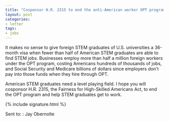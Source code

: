 ```yaml
---
title: "Cosponsor H.R. 2315 to end the anti-American worker OPT program"
layout: post
categories:
- letter
tags:
- jobs
---
```


It makes no sense to give foreign STEM graduates of U.S. universities a 36-month visa when fewer than half of American STEM graduates are able to find STEM jobs. Businesses employ more than half a million foreign workers under the OPT program, costing Americans hundreds of thousands of jobs, and Social Security and Medicare billions of dollars since employers don't pay into those funds when they hire through OPT. 

American STEM graduates need a level playing field. I hope you will cosponsor H.R. 2315, the Fairness for High-Skilled Americans Act, to end the OPT program and help STEM graduates get to work.

{% include signature.html %}

Sent to:
: Jay Obernolte
